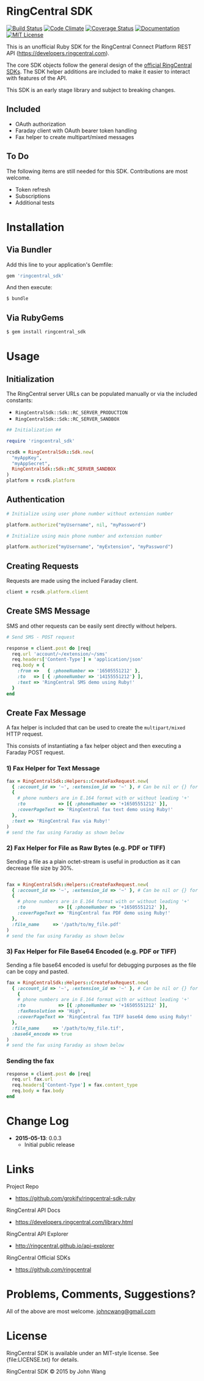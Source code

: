 RingCentral SDK
===============

[![Build Status](https://img.shields.io/travis/grokify/ringcentral-sdk-ruby/master.svg)](https://travis-ci.org/grokify/ringcentral-sdk-ruby)
[![Code Climate](https://codeclimate.com/github/grokify/ringcentral-sdk-ruby/badges/gpa.svg)](https://codeclimate.com/github/grokify/ringcentral-sdk-ruby)
[![Coverage Status](https://coveralls.io/repos/grokify/ringcentral-sdk-ruby/badge.svg?branch=master)](https://coveralls.io/r/grokify/ringcentral-sdk-ruby?branch=master)
[![Documentation](https://img.shields.io/badge/documentation-rubydoc-blue.svg)](http://www.rubydoc.info/gems/ringcentral_sdk/)
[![MIT License](https://img.shields.io/badge/license-MIT-blue.svg)](https://raw.githubusercontent.com/grokify/ringcentral-sdk-ruby/master/LICENSE.txt)

This is an unofficial Ruby SDK for the RingCentral Connect Platform REST API (https://developers.ringcentral.com).

The core SDK objects follow the general design of the [official RingCentral SDKs](https://github.com/ringcentral). The SDK helper additions are included to make it easier to interact with features of the API.

This SDK is an early stage library and subject to breaking changes.

## Included

* OAuth authorization
* Faraday client with OAuth bearer token handling
* Fax helper to create multipart/mixed messages

## To Do

The following items are still needed for this SDK. Contributions are most welcome.

* Token refresh
* Subscriptions
* Additional tests

Installation
============

## Via Bundler

Add this line to your application's Gemfile:

```ruby
gem 'ringcentral_sdk'
```

And then execute:

```sh
$ bundle
```

## Via RubyGems

```sh
$ gem install ringcentral_sdk
```

Usage
=====

## Initialization

The RingCentral server URLs can be populated manually or via the included constants:

* `RingCentralSdk::Sdk::RC_SERVER_PRODUCTION`
* `RingCentralSdk::Sdk::RC_SERVER_SANDBOX`

```ruby
## Initialization ##

require 'ringcentral_sdk'

rcsdk = RingCentralSdk::Sdk.new(
  "myAppKey",
  "myAppSecret",
  RingCentralSdk::Sdk::RC_SERVER_SANDBOX
)
platform = rcsdk.platform
```

## Authentication

```ruby
# Initialize using user phone number without extension number

platform.authorize("myUsername", nil, "myPassword")

# Initialize using main phone number and extension number

platform.authorize("myUsername", "myExtension", "myPassword")
```

## Creating Requests

Requests are made using the inclued Faraday client.

```ruby
client = rcsdk.platform.client
```

## Create SMS Message

SMS and other requests can be easily sent directly without helpers.

```ruby
# Send SMS - POST request

response = client.post do |req|
  req.url 'account/~/extension/~/sms'
  req.headers['Content-Type'] = 'application/json'
  req.body = {
    :from =>   { :phoneNumber => '16505551212' },
    :to   => [ { :phoneNumber => '14155551212'} ],
    :text => 'RingCentral SMS demo using Ruby!'
  }
end
```

## Create Fax Message

A fax helper is included that can be used to create the `multipart/mixed` HTTP request.

This consists of instantiating a fax helper object and then executing a Faraday POST request.

### 1) Fax Helper for Text Message

```ruby
fax = RingCentralSdk::Helpers::CreateFaxRequest.new(
  { :account_id => '~', :extension_id => '~' }, # Can be nil or {} for defaults '~'
  {
    # phone numbers are in E.164 format with or without leading '+'
    :to            => [{ :phoneNumber => '+16505551212' }],
    :coverPageText => 'RingCentral fax text demo using Ruby!'
  },
  :text => 'RingCentral Fax via Ruby!'
)
# send the fax using Faraday as shown below
```

### 2) Fax Helper for File as Raw Bytes (e.g. PDF or TIFF)

Sending a file as a plain octet-stream is useful in production as it can decrease file size by 30%.

```ruby

fax = RingCentralSdk::Helpers::CreateFaxRequest.new(
  { :account_id => '~', :extension_id => '~' }, # Can be nil or {} for defaults '~'
  {
    # phone numbers are in E.164 format with or without leading '+'
    :to            => [{ :phoneNumber => '+16505551212' }],
    :coverPageText => 'RingCentral fax PDF demo using Ruby!'
  },
  :file_name     => '/path/to/my_file.pdf'
)
# send the fax using Faraday as shown below
```

### 3) Fax Helper for File Base64 Encoded (e.g. PDF or TIFF)

Sending a file base64 encoded is useful for debugging purposes as the file can be copy and pasted.

```ruby
fax = RingCentralSdk::Helpers::CreateFaxRequest.new(
  { :account_id => '~', :extension_id => '~' }, # Can be nil or {} for defaults '~'
    {
    # phone numbers are in E.164 format with or without leading '+'
    :to            => [{ :phoneNumber => '+16505551212' }],
    :faxResolution => 'High',
    :coverPageText => 'RingCentral fax TIFF base64 demo using Ruby!'
  },
  :file_name     => '/path/to/my_file.tif',
  :base64_encode => true
)
# send the fax using Faraday as shown below
```

### Sending the fax

```ruby
response = client.post do |req|
  req.url fax.url
  req.headers['Content-Type'] = fax.content_type
  req.body = fax.body
end
```

Change Log
==========

- **2015-05-13**: 0.0.3
  - Initial public release

Links
=====

Project Repo

* https://github.com/grokify/ringcentral-sdk-ruby

RingCentral API Docs

* https://developers.ringcentral.com/library.html

RingCentral API Explorer

* http://ringcentral.github.io/api-explorer

RingCentral Official SDKs

* https://github.com/ringcentral

Problems, Comments, Suggestions?
================================

All of the above are most welcome. johncwang@gmail.com

License
=======

RingCentral SDK is available under an MIT-style license. See {file:LICENSE.txt} for details.

RingCentral SDK &copy; 2015 by John Wang